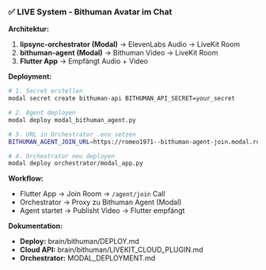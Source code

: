 ### ✅ LIVE System - Bithuman Avatar im Chat

**Architektur:**
1. **lipsync-orchestrator (Modal)** → ElevenLabs Audio → LiveKit Room
2. **bithuman-agent (Modal)** → Bithuman Video → LiveKit Room
3. **Flutter App** → Empfängt Audio + Video

**Deployment:**
```bash
# 1. Secret erstellen
modal secret create bithuman-api BITHUMAN_API_SECRET=your_secret

# 2. Agent deployen
modal deploy modal_bithuman_agent.py

# 3. URL in Orchestrator .env setzen
BITHUMAN_AGENT_JOIN_URL=https://romeo1971--bithuman-agent-join.modal.run/join

# 4. Orchestrator neu deployen
modal deploy orchestrator/modal_app.py
```

**Workflow:**
- Flutter App → Join Room → `/agent/join` Call
- Orchestrator → Proxy zu Bithuman Agent (Modal)
- Agent startet → Publisht Video → Flutter empfängt

**Dokumentation:**
- **Deploy:** brain/bithuman/DEPLOY.md
- **Cloud API:** brain/bithuman/LIVEKIT_CLOUD_PLUGIN.md
- **Orchestrator:** MODAL_DEPLOYMENT.md
